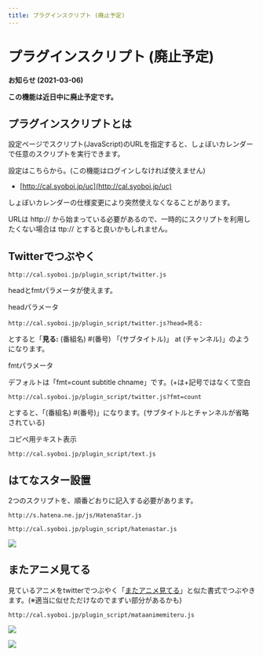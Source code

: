 ```yaml
---
title: プラグインスクリプト (廃止予定)
---
```


# プラグインスクリプト (廃止予定)

**お知らせ (2021-03-06)**

**この機能は近日中に廃止予定です。**

## プラグインスクリプトとは

設定ページでスクリプト(JavaScript)のURLを指定すると、しょぼいカレンダーで任意のスクリプトを実行できます。

設定はこちらから。(この機能はログインしなければ使えません)

-   [http://cal.syoboi.jp/uc](http://cal.syoboi.jp/uc)





しょぼいカレンダーの仕様変更により突然使えなくなることがあります。

URLは http:// から始まっている必要があるので、一時的にスクリプトを利用したくない場合は ttp:// とすると良いかもしれません。



## Twitterでつぶやく

```
http://cal.syoboi.jp/plugin_script/twitter.js
```

headとfmtパラメータが使えます。

headパラメータ



```
http://cal.syoboi.jp/plugin_script/twitter.js?head=見る:
```



とすると「<b>見る:</b> (番組名) #(番号) 「(サブタイトル)」 at (チャンネル)」のようになります。

fmtパラメータ

デフォルトは「fmt=count subtitle chname」です。(+は+記号ではなくて空白



```
http://cal.syoboi.jp/plugin_script/twitter.js?fmt=count
```



とすると、「(番組名) #(番号)」になります。(サブタイトルとチャンネルが省略されている)



コピペ用テキスト表示



```
http://cal.syoboi.jp/plugin_script/text.js
```





## はてなスター設置

2つのスクリプトを、順番どおりに記入する必要があります。



```
http://s.hatena.ne.jp/js/HatenaStar.js
```

```
http://cal.syoboi.jp/plugin_script/hatenastar.js
```



![](fidgae20090628213349pimage.png)





## またアニメ見てる

見ているアニメをtwitterでつぶやく「[またアニメ見てる](http://mataanimemitetari.shimasu.net/)」と似た書式でつぶやきます。(※適当に似せただけなのでまずい部分があるかも)


```
http://cal.syoboi.jp/plugin_script/mataanimemiteru.js
```



![](fidgae20090628213159pimage.png)

![](fidgae20090628213040pimage.png)
